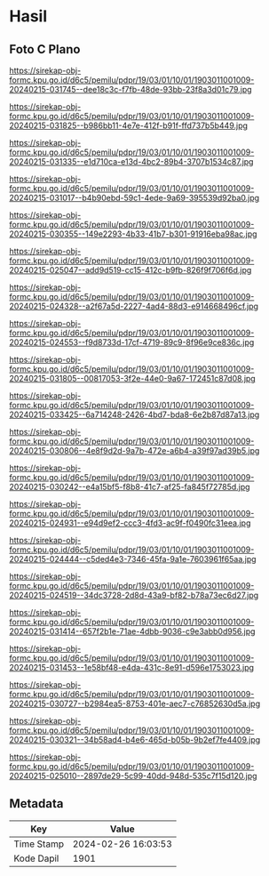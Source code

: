 # Hasil

## Foto C Plano

https://sirekap-obj-formc.kpu.go.id/d6c5/pemilu/pdpr/19/03/01/10/01/1903011001009-20240215-031745--dee18c3c-f7fb-48de-93bb-23f8a3d01c79.jpg

https://sirekap-obj-formc.kpu.go.id/d6c5/pemilu/pdpr/19/03/01/10/01/1903011001009-20240215-031825--b986bb11-4e7e-412f-b91f-ffd737b5b449.jpg

https://sirekap-obj-formc.kpu.go.id/d6c5/pemilu/pdpr/19/03/01/10/01/1903011001009-20240215-031335--e1d710ca-e13d-4bc2-89b4-3707b1534c87.jpg

https://sirekap-obj-formc.kpu.go.id/d6c5/pemilu/pdpr/19/03/01/10/01/1903011001009-20240215-031017--b4b90ebd-59c1-4ede-9a69-395539d92ba0.jpg

https://sirekap-obj-formc.kpu.go.id/d6c5/pemilu/pdpr/19/03/01/10/01/1903011001009-20240215-030355--149e2293-4b33-41b7-b301-91916eba98ac.jpg

https://sirekap-obj-formc.kpu.go.id/d6c5/pemilu/pdpr/19/03/01/10/01/1903011001009-20240215-025047--add9d519-cc15-412c-b9fb-826f9f706f6d.jpg

https://sirekap-obj-formc.kpu.go.id/d6c5/pemilu/pdpr/19/03/01/10/01/1903011001009-20240215-024328--a2f67a5d-2227-4ad4-88d3-e914668496cf.jpg

https://sirekap-obj-formc.kpu.go.id/d6c5/pemilu/pdpr/19/03/01/10/01/1903011001009-20240215-024553--f9d8733d-17cf-4719-89c9-8f96e9ce836c.jpg

https://sirekap-obj-formc.kpu.go.id/d6c5/pemilu/pdpr/19/03/01/10/01/1903011001009-20240215-031805--00817053-3f2e-44e0-9a67-172451c87d08.jpg

https://sirekap-obj-formc.kpu.go.id/d6c5/pemilu/pdpr/19/03/01/10/01/1903011001009-20240215-033425--6a714248-2426-4bd7-bda8-6e2b87d87a13.jpg

https://sirekap-obj-formc.kpu.go.id/d6c5/pemilu/pdpr/19/03/01/10/01/1903011001009-20240215-030806--4e8f9d2d-9a7b-472e-a6b4-a39f97ad39b5.jpg

https://sirekap-obj-formc.kpu.go.id/d6c5/pemilu/pdpr/19/03/01/10/01/1903011001009-20240215-030242--e4a15bf5-f8b8-41c7-af25-fa845f72785d.jpg

https://sirekap-obj-formc.kpu.go.id/d6c5/pemilu/pdpr/19/03/01/10/01/1903011001009-20240215-024931--e94d9ef2-ccc3-4fd3-ac9f-f0490fc31eea.jpg

https://sirekap-obj-formc.kpu.go.id/d6c5/pemilu/pdpr/19/03/01/10/01/1903011001009-20240215-024444--c5ded4e3-7346-45fa-9a1e-7603961f65aa.jpg

https://sirekap-obj-formc.kpu.go.id/d6c5/pemilu/pdpr/19/03/01/10/01/1903011001009-20240215-024519--34dc3728-2d8d-43a9-bf82-b78a73ec6d27.jpg

https://sirekap-obj-formc.kpu.go.id/d6c5/pemilu/pdpr/19/03/01/10/01/1903011001009-20240215-031414--657f2b1e-71ae-4dbb-9036-c9e3abb0d956.jpg

https://sirekap-obj-formc.kpu.go.id/d6c5/pemilu/pdpr/19/03/01/10/01/1903011001009-20240215-031453--1e58bf48-e4da-431c-8e91-d596e1753023.jpg

https://sirekap-obj-formc.kpu.go.id/d6c5/pemilu/pdpr/19/03/01/10/01/1903011001009-20240215-030727--b2984ea5-8753-401e-aec7-c76852630d5a.jpg

https://sirekap-obj-formc.kpu.go.id/d6c5/pemilu/pdpr/19/03/01/10/01/1903011001009-20240215-030321--34b58ad4-b4e6-465d-b05b-9b2ef7fe4409.jpg

https://sirekap-obj-formc.kpu.go.id/d6c5/pemilu/pdpr/19/03/01/10/01/1903011001009-20240215-025010--2897de29-5c99-40dd-948d-535c7f15d120.jpg


## Metadata

| Key        | Value               |
| ---------- | ------------------- |
| Time Stamp | 2024-02-26 16:03:53 |
| Kode Dapil | 1901                |



